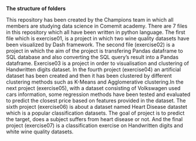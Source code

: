 **The structure of folders**

This repository has been created by the Champions team in which all members are studying data science in Comemit academy.
There are 7 files in this repository which all have been written in python language. The first file which is exercise01,
is a project in which two wine quality datasets have been visualized by Dash framework. The second file (exercise02) is 
a project in which the aim of the project is transfering Pandas dataframe to SQL database and  also converting the SQL
query’s result into a Pandas dataframe. Exercise03 is a project in order to visualisation and clustering of Handwritten
digits dataset. In the fourth project (exercise04) an artificial dataset has been created and then it has been clustered
by different clustering methods such as K-Means and Agglomerative clustering.In the next project (exercise05), with a dataset
consisting of Volkswagen used cars information, some regression methods have been tested and evaluated to predict the closest 
price based on features provided in the dataset. The sixth project (exercise06) is about a dataset named Heart Disease
datastet which is a popular classification datasets. The goal of project is to predict the target, does a subject suffers from
heart disease or not. And the final project (exercise07) is a classification exercise on Handwritten digits and white wine 
quality datasets.

